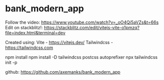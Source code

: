 # bank_modern_app

Follow the video: https://www.youtube.com/watch?v=_oO4Qi5aVZs&t=66s
Edit on stackblitz!: https://stackblitz.com/edit/vitejs-vite-o1pmzq?file=index.html&terminal=dev

Created using:
Vite - https://vitejs.dev/
Tailwindcss - https://tailwindcss.com

npm install
npm install -D tailwindcss postcss autoprefixer
npx tailwindcss init -p

github: https://github.com/axemanks/bank_modern_app
